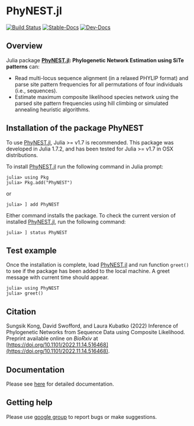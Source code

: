 # PhyNEST.jl

[![Build Status](https://github.com/sungsik-kong/PhyNE.jl/actions/workflows/ci.yml/badge.svg)](https://github.com/sungsik-kong/PhyNEST.jl/actions/workflows/CI.yml?query=branch%3Amain)
[![Stable-Docs](https://img.shields.io/badge/docs-stable-blue.svg)](https://sungsik-kong.github.io/PhyNEST.jl/stable)
[![Dev-Docs](https://img.shields.io/badge/docs-dev-blue.svg)](https://sungsik-kong.github.io/PhyNEST.jl/dev)

## Overview

Julia package **[PhyNEST.jl](https://github.com/sungsik-kong/PhyNEST.jl): Phylogenetic Network Estimation using SiTe patterns** can:

- Read multi-locus sequence alignment (in a relaxed PHYLIP format) and parse site pattern frequencies for all permutations of four individuals (i.e., sequences).
- Estimate maximum composite likelihood species network using the parsed site pattern frequencies using hill climbing or simulated annealing heuristic algorithms.

## Installation of the package PhyNEST
To use [PhyNEST.jl](https://github.com/sungsik-kong/PhyNEST.jl), Julia >= v1.7 is recommended. This package was developed in Julia 1.7.2, and has been tested for Julia >= v1.7 in OSX distributions.

To install [PhyNEST.jl](https://github.com/sungsik-kong/PhyNEST.jl) run the following command in Julia prompt:
```@julia
julia> using Pkg
julia> Pkg.add("PhyNEST")
```
or
```@julia install
julia> ] add PhyNEST
```
Either command installs the package. To check the current version of installed [PhyNEST.jl](https://github.com/sungsik-kong/PhyNEST.jl), run the following command:
```@julia
julia> ] status PhyNEST
```
## Test example
Once the installation is complete, load [PhyNEST.jl](https://github.com/sungsik-kong/PhyNEST.jl) and run function `greet()` to see if the package has been added to the local machine. A greet message with current time should appear.
```@repl install
julia> using PhyNEST
julia> greet()
```

## Citation
Sungsik Kong, David Swofford, and Laura Kubatko (2022) Inference of Phylogenetic Networks from Sequence Data using Composite Likelihood. Preprint available online on *BioRxiv* at [https://doi.org/10.1101/2022.11.14.516468](https://doi.org/10.1101/2022.11.14.516468).

## Documentation
Please see [here](https://sungsik-kong.github.io/PhyNEST.jl/) for detailed documentation.

## Getting help
Please use [google group](https://groups.google.com/g/phynest-users) to report bugs or make suggestions.